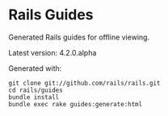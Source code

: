 Rails Guides
============

Generated Rails guides for offline viewing.

Latest version: 4.2.0.alpha

Generated with:

    git clone git://github.com/rails/rails.git
    cd rails/guides
    bundle install
    bundle exec rake guides:generate:html
